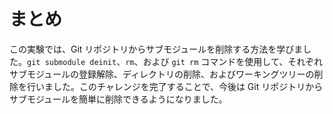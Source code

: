 # まとめ

この実験では、Git リポジトリからサブモジュールを削除する方法を学びました。`git submodule deinit`、`rm`、および `git rm` コマンドを使用して、それぞれサブモジュールの登録解除、ディレクトリの削除、およびワーキングツリーの削除を行いました。このチャレンジを完了することで、今後は Git リポジトリからサブモジュールを簡単に削除できるようになりました。
